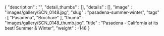 {
  "description" : "",
  "detail_thumbs" : [],
  "details" : [],
  "image" : "images/gallery/SCN_0148.jpg",
  "slug" : "pasadena-summer-winter",
  "tags" : [
              "Pasadena",
              "Brochure"
            ],
  "thumb" : "images/gallery/SCN_0148_thumb.jpg",
  "title" : "Pasadena - California at its best! Summer & Winter",
  "weight" : -148
}
